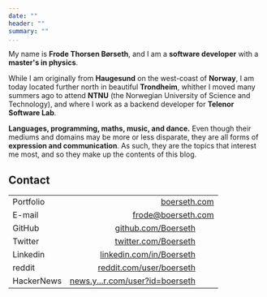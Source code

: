 ```yaml
---
date: ""
header: ""
summary: ""
...
```


My name is <strong>Frode Thorsen Børseth</strong>, and I am a <strong>software developer</strong> with a <strong>master's in physics</strong>.

While I am originally from <strong>Haugesund</strong> on the west-coast of <strong>Norway</strong>, I am today located further north in beautiful <strong>Trondheim</strong>, whither I moved many summers ago to attend <strong>NTNU</strong> (the Norwegian University of Science and Technology), and where I work as a backend developer for <strong>Telenor Software Lab</strong>.

<strong>Languages, programming, maths, music, and dance.</strong> Even though their mediums and domains may be more or less disparate, they are all forms of <strong>expression and communication</strong>. As such, they are the topics that interest me most, and so they make up the contents of this blog.

## Contact

| | |
|-|-:|
| Portfolio  |                        [boerseth.com](https://boerseth.com                             )|
| E-mail     |                  [frode@boerseth.com](mailto:frode@boerseth.com                        )|
| GitHub     |             [github.com/Boerseth](https://github.com/Boerseth                  )&nbsp;&emsp;&emsp; |
| Twitter    |            [twitter.com/Boerseth](https://twitter.com/Boerseth                 )&nbsp;&emsp;&emsp; |
| Linkedin   |        [linkedin.com/in/Boerseth](https://linkedin.com/in/Boerseth             )&nbsp;&emsp;&emsp; |
| reddit     |        [reddit.com/user/boerseth](https://reddit.com/user/boerseth             )&nbsp;&emsp;&emsp; |
| HackerNews | [news.y...r.com/user?id=boerseth](https://news.ycombinator.com/user?id=boerseth)&nbsp;&emsp;&emsp; |

